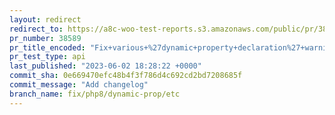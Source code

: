 ```yaml
---
layout: redirect
redirect_to: https://a8c-woo-test-reports.s3.amazonaws.com/public/pr/38589/api/index.html
pr_number: 38589
pr_title_encoded: "Fix+various+%27dynamic+property+declaration%27+warnings+%28PHP+8.2%2B%29"
pr_test_type: api
last_published: "2023-06-02 18:28:22 +0000"
commit_sha: 0e669470efc48b4f3f786d4c692cd2bd7208685f
commit_message: "Add changelog"
branch_name: fix/php8/dynamic-prop/etc
---
```

